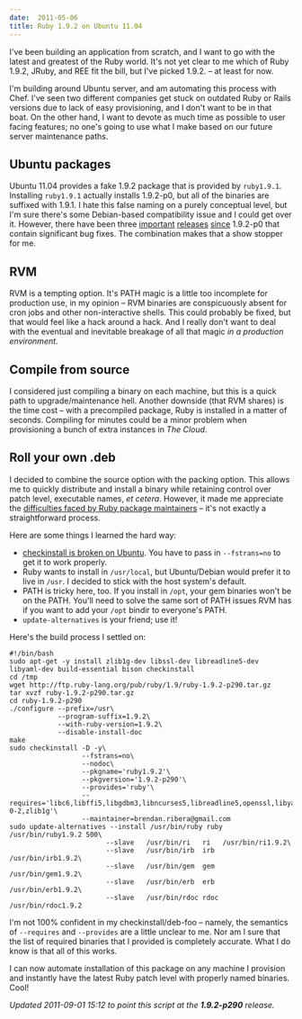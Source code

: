 ```yaml
---
date:  2011-05-06
title: Ruby 1.9.2 on Ubuntu 11.04 
---
```

I've been building an application from scratch, and I want to go with
the latest and greatest of the Ruby world. It's not yet clear to me
which of Ruby 1.9.2, JRuby, and REE fit the bill, but I've picked
1.9.2. &ndash; at least for now.

I'm building around Ubuntu server, and am automating this process with
Chef. I've seen two different companies get stuck on outdated Ruby or
Rails versions due to lack of easy provisioning, and I don't want to
be in that boat. On the other hand, I want to devote as much time as
possible to user facing features; no one's going to use what I make
based on our future server maintenance paths.

## Ubuntu packages

Ubuntu 11.04 provides a fake 1.9.2 package that is provided by
`ruby1.9.1`. Installing `ruby1.9.1` actually installs 1.9.2-p0, but
all of the binaries are suffixed with 1.9.1. I hate this false naming
on a purely conceptual level, but I'm sure there's some Debian-based
compatibility issue and I could get over it. However, there have been
three [important](http://svn.ruby-lang.org/repos/ruby/tags/v1_9_2_136/ChangeLog)
[releases](http://svn.ruby-lang.org/repos/ruby/tags/v1_9_2_180/ChangeLog)
[since](http://svn.ruby-lang.org/repos/ruby/tags/v1_9_2_290/ChangeLog)
1.9.2-p0 that contain significant bug fixes. The combination makes that
a show stopper for me.

## RVM

RVM is a tempting option. It's PATH magic is a little too incomplete
for production use, in my opinion &ndash; RVM binaries are
conspicuously absent for cron jobs and other non-interactive
shells. This could probably be fixed, but that would feel like a hack
around a hack. And I really don't want to deal with the eventual and
inevitable breakage of all that magic *in a production environment*.

## Compile from source

I considered just compiling a binary on each machine, but this is a
quick path to upgrade/maintenance hell. Another downside (that RVM
shares) is the time cost &ndash; with a precompiled package, Ruby is
installed in a matter of seconds. Compiling for minutes could be a
minor problem when provisioning a bunch of extra instances in
*The Cloud*.

## Roll your own .deb

I decided to combine the source option with the packing option. This
allows me to quickly distribute and install a binary while retaining
control over patch level, executable names, *et cetera*. However, it
made me appreciate the
[difficulties faced by Ruby package maintainers](http://www.lucas-nussbaum.net/blog/?p=617)
&ndash; it's not exactly a straightforward process.

Here are some things I learned the hard way:

 * [checkinstall is broken on Ubuntu](https://bugs.launchpad.net/ubuntu/+source/checkinstall/+bug/78455).
   You have to pass in `--fstrans=no` to get it to work properly.
 * Ruby wants to install in `/usr/local`, but Ubuntu/Debian would
   prefer it to live in `/usr`. I decided to stick with the host
   system's default.
 * PATH is tricky here, too. If you install in `/opt`, your gem binaries
   won't be on the PATH. You'll need to solve the same sort of PATH
   issues RVM has if you want to add your `/opt` bindir to everyone's
   PATH.
 * `update-alternatives` is your friend; use it!

Here's the build process I settled on:

    #!/bin/bash
    sudo apt-get -y install zlib1g-dev libssl-dev libreadline5-dev
    libyaml-dev build-essential bison checkinstall
    cd /tmp
    wget http://ftp.ruby-lang.org/pub/ruby/1.9/ruby-1.9.2-p290.tar.gz
    tar xvzf ruby-1.9.2-p290.tar.gz
    cd ruby-1.9.2-p290
    ./configure --prefix=/usr\
                --program-suffix=1.9.2\
                --with-ruby-version=1.9.2\
                --disable-install-doc
    make
    sudo checkinstall -D -y\
                      --fstrans=no\
                      --nodoc\
                      --pkgname='ruby1.9.2'\
                      --pkgversion='1.9.2-p290'\
                      --provides='ruby'\
                      --requires='libc6,libffi5,libgdbm3,libncurses5,libreadline5,openssl,libyaml-0-2,zlib1g'\
                      --maintainer=brendan.ribera@gmail.com
    sudo update-alternatives --install /usr/bin/ruby ruby /usr/bin/ruby1.9.2 500\
                            --slave   /usr/bin/ri   ri   /usr/bin/ri1.9.2\
                            --slave   /usr/bin/irb  irb  /usr/bin/irb1.9.2\
                            --slave   /usr/bin/gem  gem  /usr/bin/gem1.9.2\
                            --slave   /usr/bin/erb  erb  /usr/bin/erb1.9.2\
                            --slave   /usr/bin/rdoc rdoc /usr/bin/rdoc1.9.2

I'm not 100% confident in my checkinstall/deb-foo &ndash; namely, the
semantics of `--requires` and `--provides` are a little unclear to
me. Nor am I sure that the list of required binaries that I provided
is completely accurate. What I do know is that all of this works.

I can now automate installation of this package on any machine I
provision and instantly have the latest Ruby patch level with properly
named binaries. Cool!

*Updated 2011-09-01 15:12 to point this script at the **1.9.2-p290** release.*


